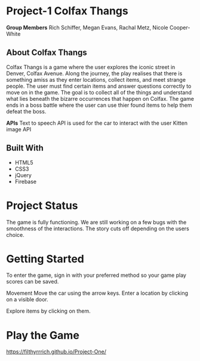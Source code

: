 # Project-1 Colfax Thangs
**Group Members**
Rich Schiffer, Megan Evans, Rachal Metz, Nicole Cooper-White

## About Colfax Thangs
Colfax Thangs is a game where the user explores the iconic street in Denver, Colfax Avenue. Along the journey, the play realises that there is something amiss as they enter locations, collect items, and meet strange people. The user must find certain items and answer questions correctly to move on in the game. The goal is to collect all of the things and understand what lies beneath the bizarre occurrences that happen on Colfax.
The game ends in a boss battle where the user can use thier found items to help them defeat the boss.

**APIs**
Text to speech API is used for the car to interact with the user
Kitten image API

## Built With
* HTML5
* CSS3
* jQuery
* Firebase

# Project Status
The game is fully functioning. 
We are still working on a few bugs with the smoothness of the interactions. The story cuts off depending on the users choice. 

# Getting Started

To enter the game, sign in with your preferred method so your game play scores can be saved.

Movement
Move the car using the arrow keys.
Enter a location by clicking on a visible door.

Explore items by clicking on them.

# Play the Game
https://filthyrrrich.github.io/Project-One/

